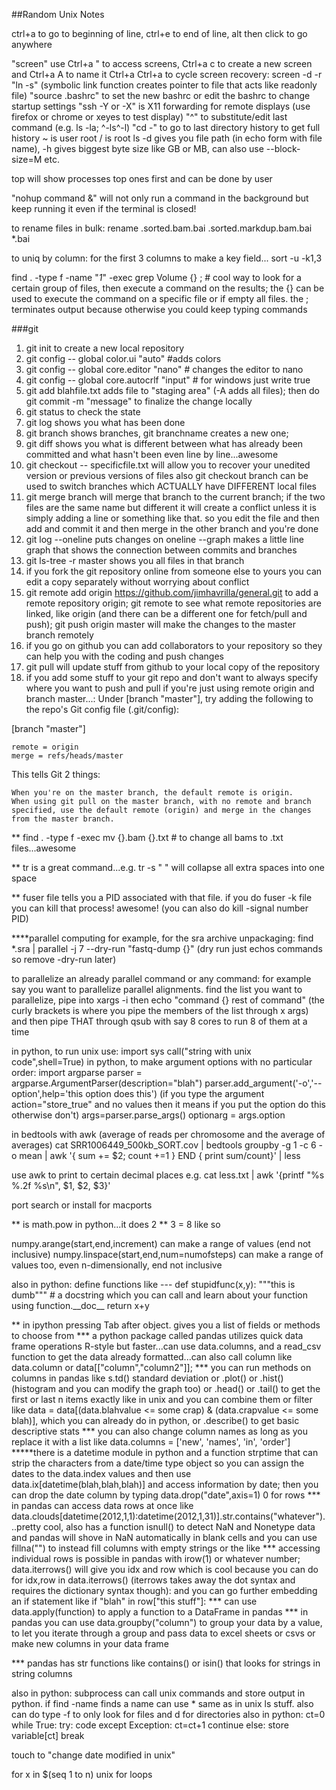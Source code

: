 ##Random Unix Notes

ctrl+a to go to beginning of line, ctrl+e to end of line, alt then click to go anywhere

"screen" use Ctrl+a " to access screens, Ctrl+a c to create a new screen and Ctrl+a A to name it Ctrl+a Ctrl+a to cycle
screen recovery: screen -d -r
"ln -s" (symbolic link function creates pointer to file that acts like readonly file)
"source .bashrc" to set the new bashrc or edit the bashrc to change startup settings
"ssh -Y or -X" is X11 forwarding for remote displays (use firefox or chrome or xeyes to test display)
"^" to substitute/edit last command (e.g. ls -la; ^-ls^-l)
"cd -" to go to last directory
history to get full history
~ is user root
/ is root
ls -d gives you file path (in echo form with file name), -h gives biggest byte size like GB or MB, can also use --block-size=M etc.

top will show processes top ones first and can be done by user

"nohup command &" will not only run a command in the background but keep running it even if the terminal is closed!

to rename files in bulk:
rename .sorted.bam.bai .sorted.markdup.bam.bai *.bai

to uniq by column:
for the first 3 columns to make a key field...
sort -u -k1,3

find . -type f -name "*1*" -exec grep Volume {} \;  # cool way to look for a certain group of files, then execute a command on the results; the {} can be used to execute the command on a specific file or if empty all files.  the \; terminates output because otherwise you could keep typing commands

###git
1. git init to create a new local repository
2. git config -- global color.ui "auto" #adds colors
3. git config -- global core.editor "nano" # changes the editor to nano
4. git config -- global core.autocrlf "input" # for windows just write true
5. git add blahfile.txt adds file to "staging area" (-A adds all files); then do git commit -m "message" to finalize the
change locally
6. git status to check the state
7. git log shows you what has been done
8. git branch shows branches, git branchname creates a new one; 
9. git diff shows you what is different between what has already been committed and what hasn't been even line by line...awesome
10. git checkout -- specificfile.txt will allow you to recover your unedited version or previous versions of files also git checkout branch can be used to switch branches which ACTUALLY have DIFFERENT local files
11. git merge branch will merge that branch to the current branch; if the two files are the same name but different it will create a conflict unless it is simply adding a line or something like that.  so you edit the file and then add and commit it and then merge in the other branch and you're done 
12. git log --oneline puts changes on oneline --graph makes a little line graph that shows the connection between commits and branches
13. git ls-tree -r master shows you all files in that branch
14. if you fork the git repository online from someone else to yours you can edit a copy separately without worrying about conflict
15. git remote add origin https://github.com/jimhavrilla/general.git to add a remote repository origin; git remote to see what remote repositories are linked, like origin (and there can be a different one for fetch/pull and push); git push origin master will make the changes to the master branch remotely
16. if you go on github you can add collaborators to your repository so they can help you with the coding and push changes
17. git pull will update stuff from github to your local copy of the repository
18. if you add some stuff to your git repo and don't want to always specify where you want to push and pull if you're just using remote origin and branch master...:
Under [branch "master"], try adding the following to the repo's Git config file (.git/config):

[branch "master"]

    remote = origin
    merge = refs/heads/master

This tells Git 2 things:

    When you're on the master branch, the default remote is origin.
    When using git pull on the master branch, with no remote and branch specified, use the default remote (origin) and merge in the changes from the master branch.




** find . -type f -exec mv {}.bam {}.txt # to change all bams to .txt files...awesome

** tr is a great command...e.g. tr -s " " will collapse all extra spaces into one space

** fuser file tells you a PID associated with that file.  if you do fuser -k file you can kill that process!  awesome!  (you can also do kill -signal number PID)

****parallel computing
for example, for the sra archive unpackaging:
find *.sra | parallel -j 7 --dry-run "fastq-dump {}" (dry run just echos commands so remove -dry-run later)

to parallelize an already parallel command or any command:
for example say you want to parallelize parallel alignments.  find the list you want to parallelize, pipe into xargs -i then echo "command {} rest of command" (the curly brackets is where you pipe the members of the list through x args) and then pipe THAT through qsub with say 8 cores to run 8 of them at a time

in python, to run unix use:
import sys
call("string with unix code",shell=True)
in python, to make argument options with no particular order:
import argparse
parser = argparse.ArgumentParser(description="blah")
parser.add_argument('-o','--option',help='this option does this') (if you type the argument action="store_true" and no values then it means if you put the option do this otherwise don't)
args=parser.parse_args()
optionarg = args.option

in bedtools with awk (average of reads per chromosome and the average of averages)
cat SRR1006449_500kb_SORT.cov | bedtools groupby -g 1 -c 6 -o mean | awk '{ sum += $2; count +=1 } END { print sum/count}' | less

use awk to print to certain decimal places
e.g. cat less.txt | awk '{printf "%s %.2f %s\n", $1, $2, $3}'

port search or install for macports

\** is math.pow in python...it does 2 ** 3 = 8 like so

numpy.arange(start,end,increment) can make a range of values (end not inclusive)
numpy.linspace(start,end,num=numofsteps) can make a range of values too, even n-dimensionally, end not inclusive

also in python: define functions like ---
def stupidfunc(x,y):
	"""this is dumb""" # a docstring which you can call and learn about your function using function.\_\_doc\_\_
	return x+y

** in ipython pressing Tab after object. gives you a list of fields or methods to choose from
*** a python package called pandas utilizes quick data frame operations R-style but faster...can use data.columns, and a read_csv function to get the data already formatted...can also call column like data.column or data[["column","column2"]]; 
*** you can run methods on columns in pandas like s.td() standard deviation or .plot() or .hist() (histogram and you can modify the graph too) or .head() or .tail() to get the first or last n items exactly like in unix and you can combine them or filter like data = data[(data.blahvalue <= some crap) & (data.crapvalue <= some blah)], which you can already do in python, or .describe() to get basic descriptive stats
*** you can also change column names as long as you replace it with a list like data.columns = ['new', 'names', 'in', 'order']
*****there is a datetime module in python and a function strptime that can strip the characters from a date/time type object so you can assign the dates to the data.index values and then use data.ix[datetime(blah,blah,blah)] and access information by date; then you can drop the date column by typing data.drop("date",axis=1) 0 for rows
*** in pandas can access data rows at once like data.clouds[datetime(2012,1,1):datetime(2012,1,31)].str.contains("whatever")...pretty cool, also has a function isnull() to detect NaN and Nonetype data and pandas will shove in NaN automatically in blank cells and you can use fillna("") to instead fill columns with empty strings or the like
*** accessing individual rows is possible in pandas with irow(1) or whatever number; data.iterrows() will give you idx and row which is cool because you can do for idx,row in data.iterrows() (iterrows takes away the dot syntax and requires the dictionary syntax though): and you can go further embedding an if statement like if "blah" in row["this stuff"]:
*** can use data.apply(function) to apply a function to a DataFrame in pandas
*** in pandas you can use data.groupby("column") to group your data by a value, to let you iterate through a group and pass data to excel sheets or csvs or make new columns in your data frame

*** pandas has str functions like contains() or isin() that looks for strings in string columns

also in python: subprocess can call unix commands and store output in python. if 
find -name finds a name can use * same as in unix ls stuff.  also can do type -f to only look for files and d for directories
also in python:
	ct=0
	while True:
		try:
			code
		except Exception:
			ct=ct+1
			continue
		else:
			store variable[ct]
			break

touch to "change date modified in unix"

for x in $(seq 1 to n) unix for loops
